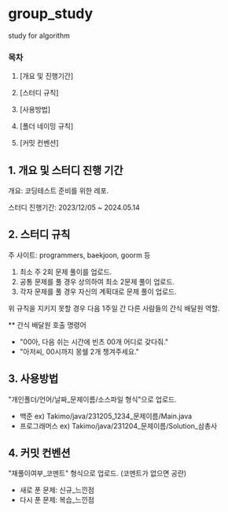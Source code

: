 # group_study
study for algorithm

### 목차
1. [개요 및 진행기간]

2. [스터디 규칙]

3. [사용방법]

4. [폴더 네이밍 규칙]

5. [커밋 컨벤션]

## 1. 개요 및 스터디 진행 기간

개요: 코딩테스트 준비를 위한 레포.

스터디 진행기간: 2023/12/05 ~ 2024.05.14

## 2. 스터디 규칙

주 사이트: programmers, baekjoon, goorm 등

1. 최소 주 2회 문제 풀이를 업로드.
2. 공통 문제를 풀 경우 상의하여 최소 2문제 풀이 업로드.
3. 각자 문제를 풀 경우 자신의 계획대로 문제 풀이 업로드.

위 규칙을 지키지 못할 경우 다음 1주일 간 다른 사람들의 간식 배달원 역할.

** 간식 배달원 호출 명령어
- "00아, 다음 쉬는 시간에 빈츠 00개 어디로 갖다줘."
- "아저씨, 00시까지 몽쉘 2개 챙겨주세요."

## 3. 사용방법
"개인폴더/언어/날짜_문제이름/소스파일 형식"으로 업로드.

- 백준 ex) Takimo/java/231205_1234_문제이름/Main.java
- 프로그래머스 ex) Takimo/java/231204_문제이름/Solution_삼총사


## 4. 커밋 컨벤션

"재풀이여부_코멘트" 형식으로 업로드.
(코멘트가 없으면 공란)

- 새로 푼 문제: 신규_느낀점
- 다시 푼 문제: 복습_느낀점
